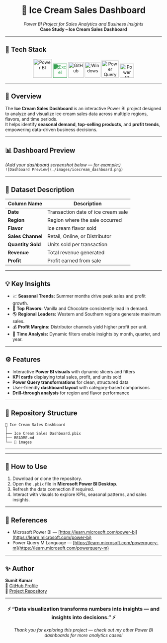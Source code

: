 <h1 align="center">🍦 Ice Cream Sales Dashboard</h1>
<p align="center">
  <i>Power BI Project for Sales Analytics and Business Insights</i><br>
  <b>Case Study – Ice Cream Sales Dashboard</b>
</p>

---

## 🧰 Tech Stack
<p align="center">
 <!-- Power BI -->
  <img src="https://github.com/microsoft/PowerBI-Icons/raw/main/SVG/Power-BI.svg" width="60" alt="Power BI"/>
  <!-- Excel -->
  <img src="https://cdn.jsdelivr.net/gh/simple-icons/simple-icons/icons/microsoftexcel.svg" width="45" height="45" alt="Excel" style="filter: invert(52%) sepia(96%) saturate(322%) hue-rotate(83deg) brightness(90%) contrast(85%);"/>
  <!-- GitHub -->
  <img src="https://cdn.jsdelivr.net/gh/devicons/devicon/icons/github/github-original.svg" width="50" alt="GitHub"/>
  <!-- Windows -->
  <img src="https://cdn.jsdelivr.net/gh/devicons/devicon/icons/windows8/windows8-original.svg" width="50" alt="Windows"/>
  <!-- Power Query -->
  <img src="https://raw.githubusercontent.com/microsoft/PowerBI-Icons/main/SVG/Power-Query.svg" width="55" alt="Power Query"/>

  <img src="https://upload.wikimedia.org/wikipedia/commons/c/cf/New_Power_BI_Logo.svg" width="45" height="45" alt="Power BI"/> 
</p>

---

## 📘 Overview
The **Ice Cream Sales Dashboard** is an interactive Power BI project designed to analyze and visualize ice cream sales data across multiple regions, flavors, and time periods.  
It helps identify **seasonal demand**, **top-selling products**, and **profit trends**, empowering data-driven business decisions.

---

## 📊 Dashboard Preview
*(Add your dashboard screenshot below — for example:)*  
`![Dashboard Preview](./images/icecream_dashboard.png)`

---

## 🧩 Dataset Description
| Column Name | Description |
|--------------|-------------|
| **Date** | Transaction date of ice cream sale |
| **Region** | Region where the sale occurred |
| **Flavor** | Ice cream flavor sold |
| **Sales Channel** | Retail, Online, or Distributor |
| **Quantity Sold** | Units sold per transaction |
| **Revenue** | Total revenue generated |
| **Profit** | Profit earned from sale |

---

## 💡 Key Insights
- 📈 **Seasonal Trends:** Summer months drive peak sales and profit growth.  
- 🍨 **Top Flavors:** Vanilla and Chocolate consistently lead in demand.  
- 🌎 **Regional Leaders:** Western and Southern regions generate maximum sales.  
- 💰 **Profit Margins:** Distributor channels yield higher profit per unit.  
- 📅 **Time Analysis:** Dynamic filters enable insights by month, quarter, and year.

---

## ⚙️ Features
- Interactive **Power BI visuals** with dynamic slicers and filters  
- **KPI cards** displaying total sales, profit, and units sold  
- **Power Query transformations** for clean, structured data  
- User-friendly **dashboard layout** with category-based comparisons  
- **Drill-through analysis** for region and flavor performance  

---

## 📂 Repository Structure

```
📁 Ice Cream Sales Dashboard
│
├── Ice Cream Sales Dashboard.pbix
├── README.md
└── 📁 images
```
---

---

## 🚀 How to Use
1. Download or clone the repository.  
2. Open the `.pbix` file in **Microsoft Power BI Desktop**.  
3. Refresh the data connection if required.  
4. Interact with visuals to explore KPIs, seasonal patterns, and sales insights.

---

## 🔗 References
- Microsoft Power BI — [https://learn.microsoft.com/power-bi](https://learn.microsoft.com/power-bi)  
- Power Query M Language — [https://learn.microsoft.com/powerquery-m](https://learn.microsoft.com/powerquery-m)

---

## ✨ Author
**Sumit Kumar**  
📎 [GitHub Profile](https://github.com/suku-na)  
📂 [Project Repository](https://github.com/suku-na/PowerBI-Projects)

---

<h3 align="center">⚡ “Data visualization transforms numbers into insights — and insights into decisions.” ⚡</h3>
<p align="center">
<em>Thank you for exploring this project — check out my other Power BI dashboards for more analytics cases!</em>
</p>

